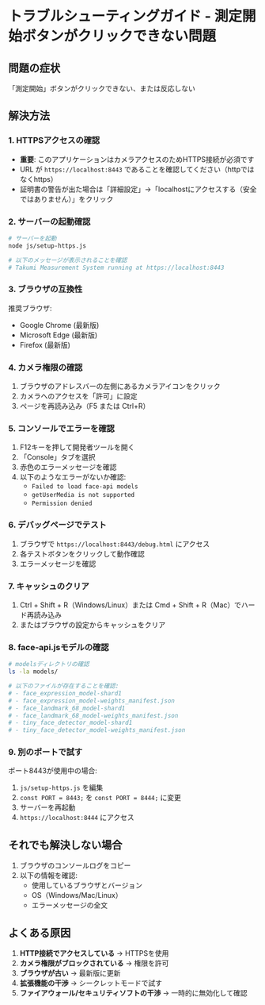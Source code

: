 # トラブルシューティングガイド - 測定開始ボタンがクリックできない問題

## 問題の症状
「測定開始」ボタンがクリックできない、または反応しない

## 解決方法

### 1. HTTPSアクセスの確認
- **重要**: このアプリケーションはカメラアクセスのためHTTPS接続が必須です
- URL が `https://localhost:8443` であることを確認してください（httpではなくhttps）
- 証明書の警告が出た場合は「詳細設定」→「localhostにアクセスする（安全ではありません）」をクリック

### 2. サーバーの起動確認
```bash
# サーバーを起動
node js/setup-https.js

# 以下のメッセージが表示されることを確認
# Takumi Measurement System running at https://localhost:8443
```

### 3. ブラウザの互換性
推奨ブラウザ:
- Google Chrome (最新版)
- Microsoft Edge (最新版)
- Firefox (最新版)

### 4. カメラ権限の確認
1. ブラウザのアドレスバーの左側にあるカメラアイコンをクリック
2. カメラへのアクセスを「許可」に設定
3. ページを再読み込み（F5 または Ctrl+R）

### 5. コンソールでエラーを確認
1. F12キーを押して開発者ツールを開く
2. 「Console」タブを選択
3. 赤色のエラーメッセージを確認
4. 以下のようなエラーがないか確認:
   - `Failed to load face-api models`
   - `getUserMedia is not supported`
   - `Permission denied`

### 6. デバッグページでテスト
1. ブラウザで `https://localhost:8443/debug.html` にアクセス
2. 各テストボタンをクリックして動作確認
3. エラーメッセージを確認

### 7. キャッシュのクリア
1. Ctrl + Shift + R（Windows/Linux）または Cmd + Shift + R（Mac）でハード再読み込み
2. またはブラウザの設定からキャッシュをクリア

### 8. face-api.jsモデルの確認
```bash
# modelsディレクトリの確認
ls -la models/

# 以下のファイルが存在することを確認:
# - face_expression_model-shard1
# - face_expression_model-weights_manifest.json
# - face_landmark_68_model-shard1
# - face_landmark_68_model-weights_manifest.json
# - tiny_face_detector_model-shard1
# - tiny_face_detector_model-weights_manifest.json
```

### 9. 別のポートで試す
ポート8443が使用中の場合:
1. `js/setup-https.js` を編集
2. `const PORT = 8443;` を `const PORT = 8444;` に変更
3. サーバーを再起動
4. `https://localhost:8444` にアクセス

## それでも解決しない場合

1. ブラウザのコンソールログをコピー
2. 以下の情報を確認:
   - 使用しているブラウザとバージョン
   - OS（Windows/Mac/Linux）
   - エラーメッセージの全文

## よくある原因

1. **HTTP接続でアクセスしている** → HTTPSを使用
2. **カメラ権限がブロックされている** → 権限を許可
3. **ブラウザが古い** → 最新版に更新
4. **拡張機能の干渉** → シークレットモードで試す
5. **ファイアウォール/セキュリティソフトの干渉** → 一時的に無効化して確認